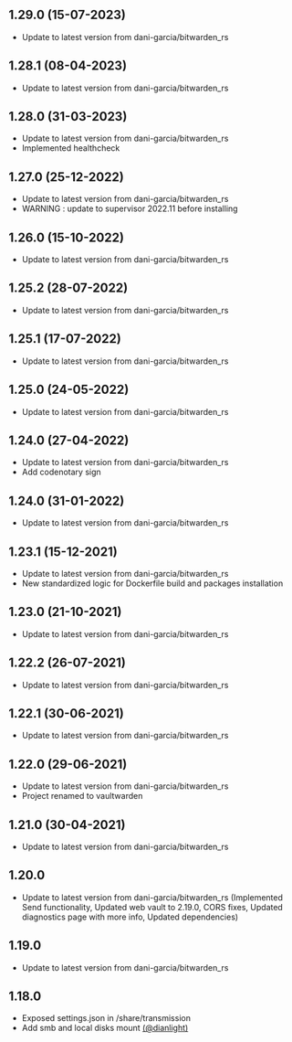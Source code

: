 
## 1.29.0 (15-07-2023)
- Update to latest version from dani-garcia/bitwarden_rs

## 1.28.1 (08-04-2023)
- Update to latest version from dani-garcia/bitwarden_rs

## 1.28.0 (31-03-2023)
- Update to latest version from dani-garcia/bitwarden_rs
- Implemented healthcheck

## 1.27.0 (25-12-2022)
- Update to latest version from dani-garcia/bitwarden_rs
- WARNING : update to supervisor 2022.11 before installing

## 1.26.0 (15-10-2022)
- Update to latest version from dani-garcia/bitwarden_rs

## 1.25.2 (28-07-2022)
- Update to latest version from dani-garcia/bitwarden_rs

## 1.25.1 (17-07-2022)
- Update to latest version from dani-garcia/bitwarden_rs

## 1.25.0 (24-05-2022)
- Update to latest version from dani-garcia/bitwarden_rs

## 1.24.0 (27-04-2022)
- Update to latest version from dani-garcia/bitwarden_rs
- Add codenotary sign

## 1.24.0 (31-01-2022)

- Update to latest version from dani-garcia/bitwarden_rs

## 1.23.1 (15-12-2021)

- Update to latest version from dani-garcia/bitwarden_rs
- New standardized logic for Dockerfile build and packages installation

## 1.23.0 (21-10-2021)

- Update to latest version from dani-garcia/bitwarden_rs

## 1.22.2 (26-07-2021)

- Update to latest version from dani-garcia/bitwarden_rs

## 1.22.1 (30-06-2021)

- Update to latest version from dani-garcia/bitwarden_rs

## 1.22.0 (29-06-2021)

- Update to latest version from dani-garcia/bitwarden_rs
- Project renamed to vaultwarden

## 1.21.0 (30-04-2021)

- Update to latest version from dani-garcia/bitwarden_rs

## 1.20.0

- Update to latest version from dani-garcia/bitwarden_rs (Implemented Send functionality, Updated web vault to 2.19.0, CORS fixes, Updated diagnostics page with more info, Updated dependencies)

## 1.19.0

- Update to latest version from dani-garcia/bitwarden_rs

## 1.18.0

- Exposed settings.json in /share/transmission
- Add smb and local disks mount [(@dianlight)](https://github.com/dianlight)
